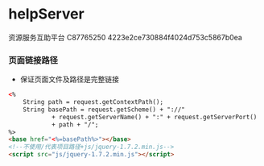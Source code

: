 # helpServer
资源服务互助平台
C87765250
4223e2ce730884f4024d753c5867b0ea

### 页面链接路径
* 保证页面文件及路径是完整链接
```html
<%
    String path = request.getContextPath();
    String basePath = request.getScheme() + "://"
            + request.getServerName() + ":" + request.getServerPort()
            + path + "/";
%>
<base href="<%=basePath%>"></base>
<!--不使用/代表项目路径+js/jquery-1.7.2.min.js-->
<script src="js/jquery-1.7.2.min.js"></script>

```
